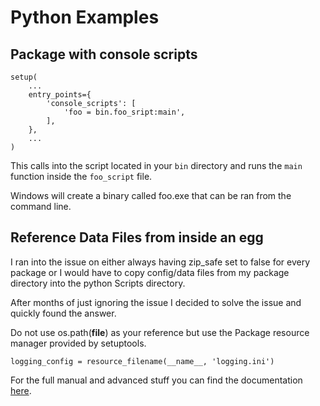 Python Examples
===============

Package with console scripts
----------------------------

    setup(
        ...
        entry_points={
            'console_scripts': [
                'foo = bin.foo_sript:main',
            ],
        },
        ...
    )

This calls into the script located in your ```bin``` directory and runs the ```main``` function inside the ```foo_script``` file.

Windows will create a binary called foo.exe that can be ran from the command line.


Reference Data Files from inside an egg
---------------------------------------

I ran into the issue on either always having zip_safe set to false for every package or I would have to copy config/data files from my package directory into the python Scripts directory.

After months of just ignoring the issue I decided to solve the issue and quickly found the answer.

Do not use os.path(__file__) as your reference but use the Package resource manager provided by setuptools.

    logging_config = resource_filename(__name__, 'logging.ini')

For the full manual and advanced stuff you can find the documentation [here](https://pythonhosted.org/setuptools/pkg_resources.html).
